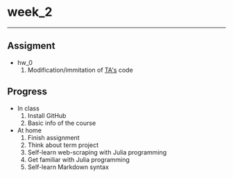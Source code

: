 week_2
=======
***
Assigment
------------
 *   hw_0 
      1. Modification/immitation of [TA's](https://github.com/MiccWan/Political-News-Analysis/blob/master/final_demo/final_report.ipynb?fbclid=IwAR30_iAZHSiTsp3_DPQ6KHKSyfcu0RF-NRKkvZr91PQN43_UhhgzVb0urC0) code  

Progress   
----------
 *    In class  
      1. Install GitHub  
      2. Basic info of the course
 *    At home   
      1. Finish assignment  
      2. Think about term project
      3. Self-learn web-scraping with Julia programming
      4. Get familiar with Julia programming
      5. Self-learn Markdown syntax
